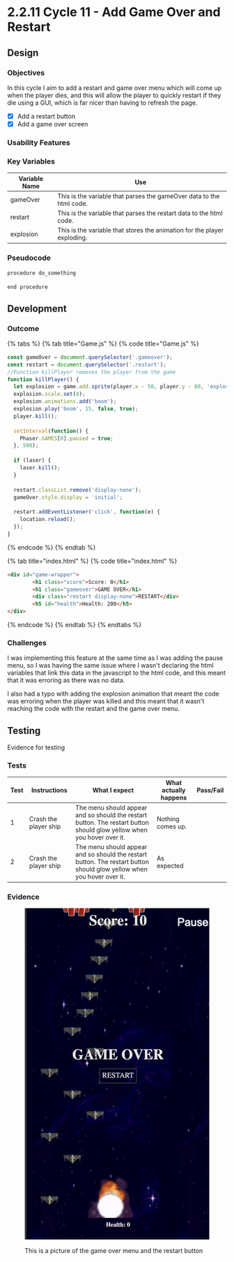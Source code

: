 # 2.2.11 Cycle 11 - Add Game Over and Restart

## Design

### Objectives

In this cycle I aim to add a restart and game over menu which will come up when the player dies, and this will allow the player to quickly restart if they die using a GUI, which is far nicer than having to refresh the page.&#x20;

* [x] Add a restart button
* [x] Add a game over screen

### Usability Features

### Key Variables

| Variable Name | Use                                                                       |
| ------------- | ------------------------------------------------------------------------- |
| gameOver      | This is the variable that parses the gameOver data to the html code.      |
| restart       | This is the variable that parses the restart data to the html code.       |
| explosion     | This is the variable that stores the animation for the player exploding.  |

### Pseudocode

```
procedure do_something
    
end procedure
```

## Development

### Outcome

{% tabs %}
{% tab title="Game.js" %}
{% code title="Game.js" %}
```javascript
const gameOver = document.querySelector('.gameover');
const restart = document.querySelector('.restart');
//Function killPlayer removes the player from the game
function killPlayer() {
  let explosion = game.add.sprite(player.x - 50, player.y - 80, 'explosion');
  explosion.scale.set(4);
  explosion.animations.add('boom');
  explosion.play('boom', 15, false, true);
  player.kill();

  setInterval(function() {
    Phaser.GAMES[0].paused = true;
  }, 500);

  if (laser) {
    laser.kill();
  }

  restart.classList.remove('display-none');
  gameOver.style.display = 'initial';

  restart.addEventListener('click', function(e) {
    location.reload();
  });
}
```
{% endcode %}
{% endtab %}

{% tab title="index.html" %}
{% code title="index.html" %}
```html
<div id="game-wrapper">
        <h1 class="score">Score: 0</h1>
        <h1 class="gameover">GAME OVER</h1>
        <div class="restart display-none">RESTART</div>
        <h5 id="health">Health: 200</h5>
</div>
```
{% endcode %}
{% endtab %}
{% endtabs %}

### Challenges

I was implementing this feature at the same time as I was adding the pause menu, so I was having the same issue where I wasn't declaring the html variables that link this data in the javascript to the html code, and this meant that it was erroring as there was no data.&#x20;

I also had a typo with adding the explosion animation that meant the code was erroring when the player was killed and this meant that it wasn't reaching the code with the restart and the game over menu.&#x20;

## Testing

Evidence for testing

### Tests

<table><thead><tr><th>Test</th><th>Instructions</th><th>What I expect</th><th>What actually happens</th><th data-type="select">Pass/Fail</th></tr></thead><tbody><tr><td>1</td><td>Crash the player ship</td><td>The menu should appear and so should the restart button. The restart button should glow yellow when you hover over it. </td><td>Nothing comes up. </td><td></td></tr><tr><td>2</td><td>Crash the player ship</td><td>The menu should appear and so should the restart button. The restart button should glow yellow when you hover over it. </td><td>As expected</td><td></td></tr></tbody></table>

### Evidence

<figure><img src="../.gitbook/assets/Screenshot 2022-09-08 at 12.00.56.png" alt=""><figcaption><p>This is a picture of the game over menu and the restart button</p></figcaption></figure>
